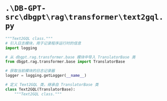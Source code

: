 # `.\DB-GPT-src\dbgpt\rag\transformer\text2gql.py`

```py
"""Text2GQL class."""
# 引入日志模块，用于记录程序运行时的信息
import logging

# 从 dbgpt.rag.transformer.base 模块中导入 TranslatorBase 类
from dbgpt.rag.transformer.base import TranslatorBase

# 获取当前模块的日志记录器
logger = logging.getLogger(__name__)

# 定义 Text2GQL 类，继承自 TranslatorBase 类
class Text2GQL(TranslatorBase):
    """Text2GQL class."""
```